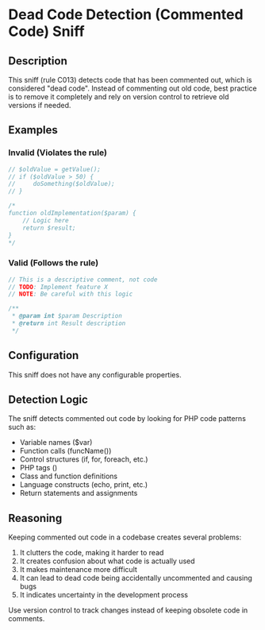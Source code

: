 # Dead Code Detection (Commented Code) Sniff

## Description
This sniff (rule C013) detects code that has been commented out, which is considered "dead code". Instead of commenting out old code, best practice is to remove it completely and rely on version control to retrieve old versions if needed.

## Examples

### Invalid (Violates the rule)

```php
// $oldValue = getValue();
// if ($oldValue > 50) {
//     doSomething($oldValue);
// }

/* 
function oldImplementation($param) {
    // Logic here
    return $result;
}
*/
```

### Valid (Follows the rule)

```php
// This is a descriptive comment, not code
// TODO: Implement feature X
// NOTE: Be careful with this logic

/**
 * @param int $param Description
 * @return int Result description 
 */
```

## Configuration
This sniff does not have any configurable properties.

## Detection Logic
The sniff detects commented out code by looking for PHP code patterns such as:
- Variable names ($var)
- Function calls (funcName())
- Control structures (if, for, foreach, etc.)
- PHP tags (<?php, ?>)
- Class and function definitions
- Language constructs (echo, print, etc.)
- Return statements and assignments

## Reasoning
Keeping commented out code in a codebase creates several problems:
1. It clutters the code, making it harder to read
2. It creates confusion about what code is actually used
3. It makes maintenance more difficult
4. It can lead to dead code being accidentally uncommented and causing bugs
5. It indicates uncertainty in the development process

Use version control to track changes instead of keeping obsolete code in comments.

